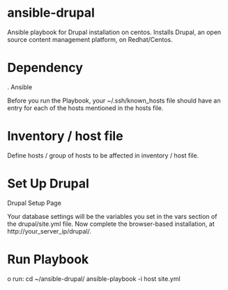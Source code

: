 # ansible-drupal
Ansible playbook for Drupal installation on centos.
Installs Drupal, an open source content management platform, on Redhat/Centos.

# Dependency
. Ansible

Before you run the Playbook, your ~/.ssh/known_hosts file should have an entry for each of the hosts mentioned in the hosts file.

# Inventory / host file 
 Define hosts / group of hosts to be affected in inventory / host file.
 
# Set Up Drupal
Drupal Setup Page

Your database settings will be the variables you set in the vars section of the drupal/site.yml file.
Now complete the browser-based installation, at http://your_server_ip/drupal/.

# Run Playbook

o run:
       cd ~/ansible-drupal/
       ansible-playbook -i host site.yml
        

